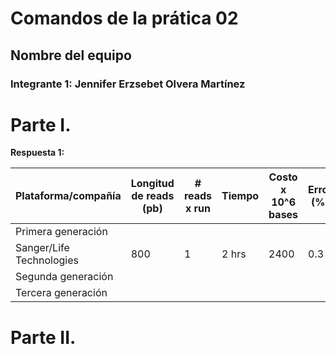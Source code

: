 # Comandos de la prática 02
## Nombre del equipo
### Integrante 1: Jennifer Erzsebet Olvera Martínez 

# Parte I. 

**Respuesta 1:**

Plataforma/compañía | Longitud de reads (pb) | # reads x run | Tiempo | Costo x 10^6 bases | Error (%) | Química
--- | --- | --- | --- | --- | --- | --- |
Primera generación | | | | | | |
Sanger/Life Technologies | 800 | 1 | 2 hrs | 2400 | 0.3 | Dideoxy terminator
Segunda generación | | | | | | |
Tercera generación | | | | | | |

# Parte II.

